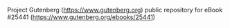 Project Gutenberg (https://www.gutenberg.org) public repository for eBook #25441 (https://www.gutenberg.org/ebooks/25441)
